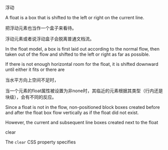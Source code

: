 浮动

A float is a box that is shifted to the left or right on the current line.

把浮动元素也当作一个盒子来看待。

浮动元素或者说浮动盒子会脱离普通文档流。

In the float model, a box is first laid out according to the normal flow, then taken out of the flow and shifted to the left or right as far as possible.

If there is not enough horizontal room for the float, it is shifted downward until either it fits or there are 

当水平方向上空间不足时，

当一个元素的float属性被设置为非none时，其临近的元素根据其类型（行内还是块级），会有不同的反应。

Since a float is not in the flow, non-positioned block boxes created before and after the float box flow vertically as if the float did not exist.

However, the current and subsequent line boxes created next to the float 

clear

The `clear` CSS property specifies  


